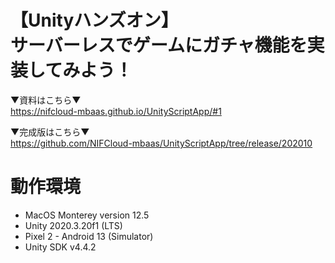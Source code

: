 # 【Unityハンズオン】<br>サーバーレスでゲームにガチャ機能を実装してみよう！

▼資料はこちら▼<br>https://nifcloud-mbaas.github.io/UnityScriptApp/#1

▼完成版はこちら▼<br>
https://github.com/NIFCloud-mbaas/UnityScriptApp/tree/release/202010

# 動作環境

* MacOS Monterey version 12.5 
* Unity 2020.3.20f1 (LTS)
* Pixel 2 - Android 13 (Simulator)
* Unity SDK v4.4.2
